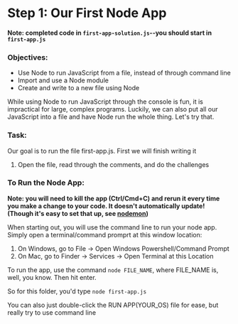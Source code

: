# Step 1: Our First Node App

**Note: completed code in `first-app-solution.js`--you should start in `first-app.js`**

### Objectives:
- Use Node to run JavaScript from a file, instead of through command line
- Import and use a Node module
- Create and write to a new file using Node

While using Node to run JavaScript through the console is fun, it is impractical for large, complex programs. Luckily, we can also put all our JavaScript into a file and have Node run the whole thing. Let's try that.

### Task:

Our goal is to run the file first-app.js. First we will finish writing it

1. Open the file, read through the comments, and do the challenges


### To Run the Node App:

**Note: you will need to kill the app (Ctrl/Cmd+C) and rerun it every time you make a change to your code. It doesn't automatically update! (Though it's easy to set that up, see [nodemon](https://nodemon.io/))**

When starting out, you will use the command line to run your node app. Simply open a terminal/command promprt at this window location:

1. On Windows, go to File -> Open Windows Powershell/Command Prompt
2. On Mac, go to Finder -> Services -> Open Terminal at this Location

To run the app, use the command `node FILE_NAME`, where FILE_NAME is, well, you know. Then hit enter.

So for this folder, you'd type `node first-app.js`

You can also just double-click the RUN APP(YOUR_OS) file for ease, but really try to use command line